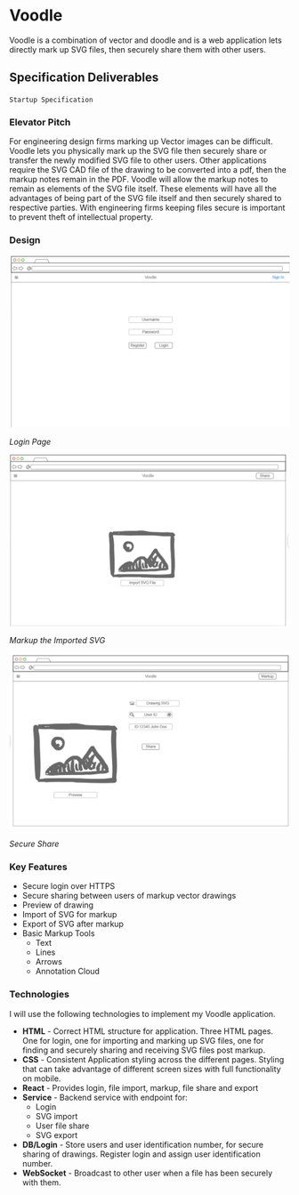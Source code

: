 # Voodle

Voodle is a combination of vector and doodle and is a web application lets directly mark up SVG files, then securely share them with other users.

## Specification Deliverables

`Startup Specification`

### Elevator Pitch

For engineering design firms marking up Vector images can be difficult. Voodle lets you physically mark up the SVG file then securely share or transfer the newly modified SVG file to other users. Other applications require the SVG CAD file of the drawing to be converted into a pdf, then the markup notes remain in the PDF. Voodle will allow the markup notes to remain as elements of the SVG file itself. These elements will have all the advantages of being part of the SVG file itself and then securely shared to respective parties. With engineering firms keeping files secure is important to prevent theft of intellectual property.

### Design

![Login Page](Login.jpg)

_Login Page_

![Markup Import](Import.jpg)

_Markup the Imported SVG_

![Secure Share](Share.jpg)

_Secure Share_

### Key Features

- Secure login over HTTPS
- Secure sharing between users of markup vector drawings
- Preview of drawing
- Import of SVG for markup
- Export of SVG after markup
- Basic Markup Tools
    - Text
    - Lines
    - Arrows
    - Annotation Cloud

### Technologies

I will use the following technologies to implement my Voodle application.

- **HTML** - Correct HTML structure for application. Three HTML pages. One for login, one for importing and marking up SVG files, one for finding and securely sharing and receiving SVG files post markup.
- **CSS** - Consistent Application styling across the different pages. Styling that can take advantage of different screen sizes with full functionality on mobile.
- **React** - Provides login, file import, markup, file share and export
- **Service** - Backend service with endpoint for: 
    - Login
    - SVG import
    - User file share
    - SVG export
- **DB/Login** - Store users and user identification number, for secure sharing of drawings. Register login and assign user identification number. 
- **WebSocket** - Broadcast to other user when a file has been securely with them.
